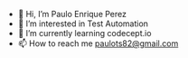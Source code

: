 - 👋 Hi, I’m Paulo Enrique Perez
- 👀 I’m interested in Test Automation
- 🌱 I’m currently learning codecept.io
- 📫 How to reach me paulots82@gmail.com
